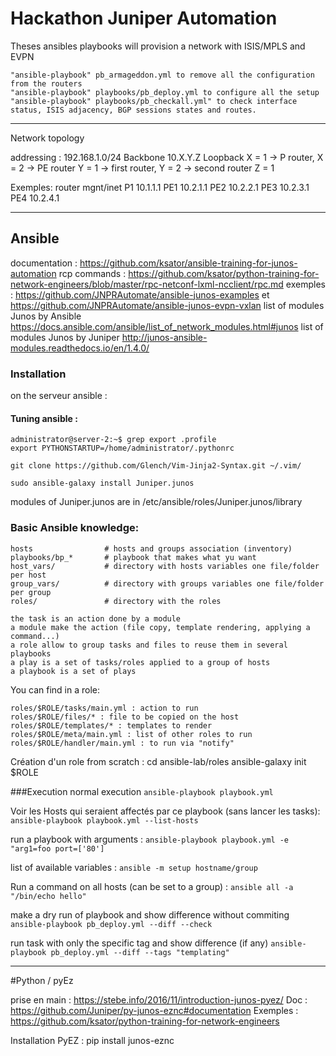  # Hackathon Juniper Automation

 Theses ansibles playbooks will provision a network with ISIS/MPLS and EVPN

 ```
"ansible-playbook" pb_armageddon.yml to remove all the configuration from the routers
"ansible-playbook" playbooks/pb_deploy.yml to configure all the setup
"ansible-playbook" playbooks/pb_checkall.yml" to check interface status, ISIS adjacency, BGP sessions states and routes.
 ```

---
Network topology

addressing :
192.168.1.0/24  Backbone
10.X.Y.Z Loopback
X = 1 → P router, X = 2 → PE router
Y = 1 → first router, Y = 2 → second router
Z = 1

Exemples:
router     mgnt/inet 
P1         10.1.1.1
PE1        10.2.1.1 
PE2        10.2.2.1 
PE3        10.2.3.1 
PE4        10.2.4.1 

- - - 
## Ansible
documentation : https://github.com/ksator/ansible-training-for-junos-automation
rcp commands : https://github.com/ksator/python-training-for-network-engineers/blob/master/rpc-netconf-lxml-ncclient/rpc.md
exemples : https://github.com/JNPRAutomate/ansible-junos-examples et https://github.com/JNPRAutomate/ansible-junos-evpn-vxlan
list of modules Junos by Ansible https://docs.ansible.com/ansible/list_of_network_modules.html#junos
list of modules Junos by Juniper http://junos-ansible-modules.readthedocs.io/en/1.4.0/

### Installation
on the serveur ansible :

#### Tuning ansible :
```
administrator@server-2:~$ grep export .profile
export PYTHONSTARTUP=/home/administrator/.pythonrc

git clone https://github.com/Glench/Vim-Jinja2-Syntax.git ~/.vim/

sudo ansible-galaxy install Juniper.junos
```
modules of Juniper.junos are in /etc/ansible/roles/Juniper.junos/library


### Basic Ansible knowledge:
```
hosts                # hosts and groups association (inventory)
playbooks/bp_*       # playbook that makes what yu want
host_vars/           # directory with hosts variables one file/folder per host
group_vars/          # directory with groups variables one file/folder per group
roles/               # directory with the roles

the task is an action done by a module
a module make the action (file copy, template rendering, applying a command...)
a role allow to group tasks and files to reuse them in several playbooks
a play is a set of tasks/roles applied to a group of hosts
a playbook is a set of plays
```

You can find in a role:
```
roles/$ROLE/tasks/main.yml : action to run
roles/$ROLE/files/* : file to be copied on the host
roles/$ROLE/templates/* : templates to render
roles/$ROLE/meta/main.yml : list of other roles to run
roles/$ROLE/handler/main.yml : to run via "notify"
```

Création d'un role from scratch :
cd ansible-lab/roles
ansible-galaxy init $ROLE

###Execution
normal execution
```ansible-playbook playbook.yml```

Voir les Hosts qui seraient affectés par ce playbook (sans lancer les tasks):
```ansible-playbook playbook.yml --list-hosts```

run a playbook with arguments :
```ansible-playbook playbook.yml -e "arg1=foo port=['80']```

list of available variables :
```ansible -m setup hostname/group```

Run a command on all hosts (can be set to a group) :
```ansible all -a "/bin/echo hello"```

make a dry run of playbook and show difference without commiting
```ansible-playbook pb_deploy.yml --diff --check```

run task with only the specific tag and show difference (if any)
```ansible-playbook pb_deploy.yml --diff --tags "templating"```




- - - 
#Python / pyEz

prise en main : https://stebe.info/2016/11/introduction-junos-pyez/
Doc : https://github.com/Juniper/py-junos-eznc#documentation
Exemples : https://github.com/ksator/python-training-for-network-engineers


Installation
PyEZ :
pip install junos-eznc
